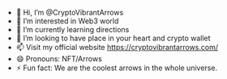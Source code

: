 - 👋 Hi, I’m @CryptoVibrantArrows
- 👀 I’m interested in Web3 world
- 🌱 I’m currently learning directions
- 💞️ I’m looking to have place in your heart and crypto wallet
- 📫 Visit my official website https://cryptovibrantarrows.com/
- 😄 Pronouns: NFT/Arrows
- ⚡ Fun fact: We are the coolest arrows in the whole universe.

<!---
CryptoVibrantArrows/CryptoVibrantArrows is a ✨ special ✨ repository because its `README.md` (this file) appears on your GitHub profile.
You can click the Preview link to take a look at your changes.
--->
